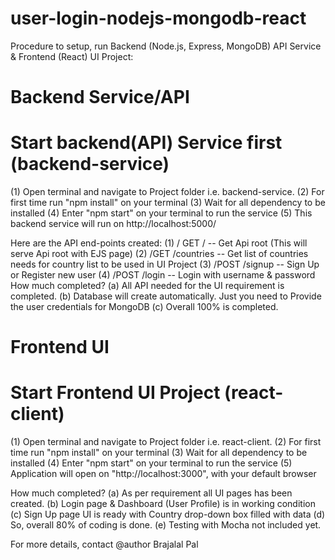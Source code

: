 # user-login-nodejs-mongodb-react

Procedure to setup, run 
Backend (Node.js, Express, MongoDB) API Service & Frontend (React) UI Project:

# Backend Service/API
# Start backend(API) Service first (backend-service)
(1)	Open terminal and navigate to Project folder i.e. backend-service.
(2)	For first time run "npm install" on your terminal
(3)	Wait for all dependency to be installed
(4)	Enter "npm start" on your terminal to run the service
(5)	This backend service will run on http://localhost:5000/

Here are the API end-points created:
(1)	/ GET /           		-- Get Api root (This will serve Api root with EJS page)
(2)	/GET /countries 	-- Get list of countries needs for country list to be used in UI Project
(3)	/POST /signup    	-- Sign Up or Register new user
(4)	/POST /login     		-- Login with username & password
How much completed? 
(a)	All API needed for the UI requirement is completed.
(b)	Database will create automatically. Just you need to Provide the user credentials for MongoDB
(c)	Overall 100% is completed.


# Frontend UI
# Start Frontend UI Project (react-client)	
(1)	Open terminal and navigate to Project folder i.e. react-client.
(2)	For first time run "npm install" on your terminal
(3)	Wait for all dependency to be installed
(4)	Enter "npm start" on your terminal to run the service
(5)	Application will open on "http://localhost:3000", with your default browser
	
How much completed? 
(a)	As per requirement all UI pages has been created.
(b)	Login page & Dashboard (User Profile) is in working condition
(c)	Sign Up page UI is ready with Country drop-down box filled with data
(d)	So, overall 80% of coding is done.
(e)	Testing with Mocha not included yet.

For more details, contact @author Brajalal Pal
